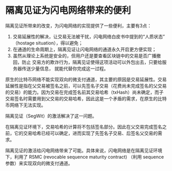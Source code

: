 <!--
 * @Author: ZhXZhao
 * @Date: 2020-11-03 16:58:17
 * @LastEditors: ZhXZhao
 * @LastEditTime: 2021-03-05 10:01:58
 * @Description: file content
-->

# 隔离见证为闪电网络带来的便利

隔离见证所带来的改变，为闪电网络的实现提供了一些便利，主要有3点：
1. 交易延展性的解决，让交易无法被干扰，闪电网络白皮书中提到的“人质状态” （hostage situation），得以避免；
2. 在通道的生命周期上，隔离见证让闪电网络的通道永久开启更方便实现；
3. 虽然从理论上系统是安全的，但用户还是要查看区块链中的交易是否广播撤回，防止 交易方的欺诈行为，隔离见证使得这项活动可以外包出去，只要给服务器传送少量信息， 就能代替你完成这一过程。

原生的比特币网络不能实现双向的微支付通道，其主要的原因是交易延展性。交易延展性是指在父交易被签名之前，可以先签名子交易（花费尚未完成签名的父交易的交易）的能力。因为交易在完成签名前其交易哈希（txHash）尚未确定，而子交易签名时需要用到父交易的交易哈希，因此这是一个矛盾的需求，在原生的比特币网络下无法实现。


隔离见证（SegWit）的激活解决了这一问题。


在隔离见证环境下，交易哈希的计算将不包括签名部分。因此在父交易完成签名之前，它的交易哈希已经可以确定，进而实现了先签名子交易、后签名父交易的需求。


隔离见证的激活给闪电网络带来了可能。具体来说，闪电网络是在隔离见证环境下，利用了 RSMC (revocable sequence maturity contract) （利用 sequence 参数）来实现双向的微支付通道。
